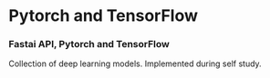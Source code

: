 # Pytorch and TensorFlow

### Fastai API, Pytorch and TensorFlow

Collection of deep learning models.
Implemented during self study.

